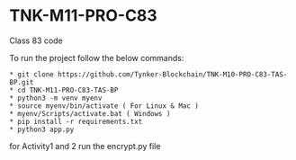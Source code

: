 # TNK-M11-PRO-C83

Class 83 code

To run the project follow the below commands:

```
* git clone https://github.com/Tynker-Blockchain/TNK-M10-PRO-C83-TAS-BP.git
* cd TNK-M11-PRO-C83-TAS-BP
* python3 -m venv myenv
* source myenv/bin/activate ( For Linux & Mac )
* myenv/Scripts/activate.bat ( Windows )
* pip install -r requirements.txt
* python3 app.py
```
for Activity1 and 2 run the encrypt.py file